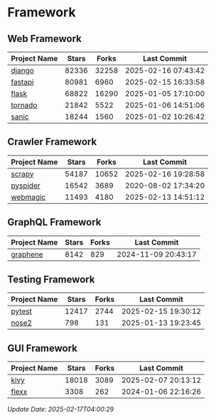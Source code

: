 # Framework

## Web Framework
| Project Name | Stars | Forks | Last Commit |
| ------------ | ----- | ----- | ----------- |
| [django](https://github.com/django/django) | 82336 | 32258 | 2025-02-16 07:43:42 |
| [fastapi](https://github.com/fastapi/fastapi) | 80981 | 6960 | 2025-02-15 16:33:58 |
| [flask](https://github.com/pallets/flask) | 68822 | 16290 | 2025-01-05 17:10:00 |
| [tornado](https://github.com/tornadoweb/tornado) | 21842 | 5522 | 2025-01-06 14:51:06 |
| [sanic](https://github.com/sanic-org/sanic) | 18244 | 1560 | 2025-01-02 10:26:42 |

## Crawler Framework
| Project Name | Stars | Forks | Last Commit |
| ------------ | ----- | ----- | ----------- |
| [scrapy](https://github.com/scrapy/scrapy) | 54187 | 10652 | 2025-02-16 19:28:58 |
| [pyspider](https://github.com/binux/pyspider) | 16542 | 3689 | 2020-08-02 17:34:20 |
| [webmagic](https://github.com/code4craft/webmagic) | 11493 | 4180 | 2025-02-13 14:51:12 |

## GraphQL Framework
| Project Name | Stars | Forks | Last Commit |
| ------------ | ----- | ----- | ----------- |
| [graphene](https://github.com/graphql-python/graphene) | 8142 | 829 | 2024-11-09 20:43:17 |

## Testing Framework
| Project Name | Stars | Forks | Last Commit |
| ------------ | ----- | ----- | ----------- |
| [pytest](https://github.com/pytest-dev/pytest) | 12417 | 2744 | 2025-02-15 19:30:12 |
| [nose2](https://github.com/nose-devs/nose2) | 798 | 131 | 2025-01-13 19:23:45 |

## GUI Framework
| Project Name | Stars | Forks | Last Commit |
| ------------ | ----- | ----- | ----------- |
| [kivy](https://github.com/kivy/kivy) | 18018 | 3089 | 2025-02-07 20:13:12 |
| [flexx](https://github.com/flexxui/flexx) | 3308 | 262 | 2024-01-06 22:16:26 |

*Update Date: 2025-02-17T04:00:29*
